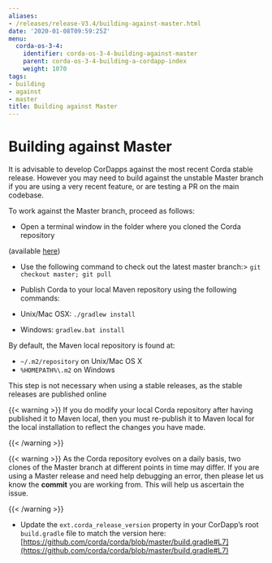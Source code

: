 ```yaml
---
aliases:
- /releases/release-V3.4/building-against-master.html
date: '2020-01-08T09:59:25Z'
menu:
  corda-os-3-4:
    identifier: corda-os-3-4-building-against-master
    parent: corda-os-3-4-building-a-cordapp-index
    weight: 1070
tags:
- building
- against
- master
title: Building against Master
---
```



# Building against Master

It is advisable to develop CorDapps against the most recent Corda stable release. However you may need to build
against the unstable Master branch if you are using a very recent feature, or are testing a PR on the main codebase.

To work against the Master branch, proceed as follows:


* Open a terminal window in the folder where you cloned the Corda repository


(available [here](https://github.com/corda/corda))



* Use the following command to check out the latest master branch:> 
`git checkout master; git pull`

* Publish Corda to your local Maven repository using the following commands:



* Unix/Mac OSX: `./gradlew install`
* Windows: `gradlew.bat install`

By default, the Maven local repository is found at:


* `~/.m2/repository` on Unix/Mac OS X
* `%HOMEPATH%\.m2` on Windows

This step is not necessary when using a stable releases, as the stable releases are published online


{{< warning >}}
If you do modify your local Corda repository after having published it to Maven local, then you must
re-publish it to Maven local for the local installation to reflect the changes you have made.

{{< /warning >}}



{{< warning >}}
As the Corda repository evolves on a daily basis, two clones of the Master branch at different points in
time may differ. If you are using a Master release and need help debugging an error, then please let us know the
**commit** you are working from. This will help us ascertain the issue.

{{< /warning >}}




* Update the `ext.corda_release_version` property in your CorDapp’s root `build.gradle` file to match the version
here: [https://github.com/corda/corda/blob/master/build.gradle#L7](https://github.com/corda/corda/blob/master/build.gradle#L7)


